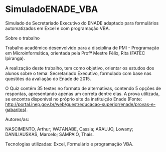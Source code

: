 # SimuladoENADE_VBA
Simulado de Secretariado Executivo do ENADE adaptado para formulários automatizados em Excel e com programação VBA. 

Sobre o trabalho

Trabalho acadêmico desenvolvido para a disciplina de PMI - Programação em Microinformática, orientada pela Profª Mestre Félix, Rita (FATEC Ipiranga).

A realização deste trabalho, tem como objetivo, orientar os estudos dos alunos sobre o tema: Secretariado Executivo, formulado com base nas questões da avaliação do Enade de 2015. 

O Quiz contém 35 testes no formato de alternativas, contendo 5 opções de respontas, apresentando apenas um correta dentre elas. A prova utilizada, se encontra disponível no próprio site da instituição Enade (Fonte: http://portal.inep.gov.br/web/guest/educacao-superior/enade/provas-e-gabaritos).   


Autores/as:

NASCIMENTO, Arthur;
WATANABE, Cassia;
ARAUJO, Lowany;
DANILIAUSKAS, Marcelo;
SAMPAIO, Thaís.

Tecnologias utilizadas: Excel, Formulário e programação VBA.




